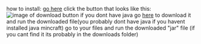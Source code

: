 how to install:
[go here](https://github.com/kasaniUwU/pokemon/blob/master/pokemon.jar)
click the button that looks like this:
![image of download button](https://encrypted-tbn0.gstatic.com/images?q=tbn:ANd9GcQwJBOm0whlvlr_eqp5wzKA0I0mRo9c_MFCvg&s)
if you dont have java go [here](https://www.java.com/en/download/) to download it and run the downloaded file(you probably dont have java if you havent installed java mincraft)
go to your files and run the downloaded "jar" file (if you cant find it its probably in the downloads folder)
